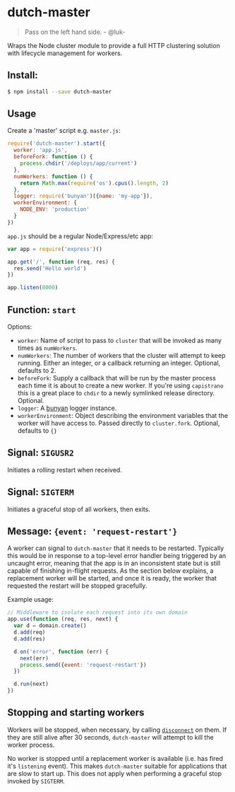 # dutch-master

> Pass on the left hand side. - @luk-

Wraps the Node cluster module to provide a full HTTP clustering solution with
lifecycle management for workers.

## Install:
```bash
$ npm install --save dutch-master
```

## Usage

Create a 'master' script e.g. `master.js`:

```js
require('dutch-master').start({
  worker: 'app.js',
  beforeFork: function () {
    process.chdir('/deploys/app/current')
  },
  numWorkers: function () {
    return Math.max(require('os').cpus().length, 2)
  },
  logger: require('bunyan')({name: 'my-app'}),
  workerEnvironment: {
    NODE_ENV: 'production'
  }
})
```

`app.js` should be a regular Node/Express/etc app:

```js
var app = require('express')()

app.get('/', function (req, res) {
  res.send('Hello world')
})

app.listen(8000)
```

## Function: `start`

Options:

* `worker`: Name of script to pass to `cluster` that will be invoked as many times
as `numWorkers`.
* `numWorkers`: The number of workers that the cluster will attempt to keep running.
Either an integer, or a callback returning an integer. Optional, defaults to 2.
* `beforeFork`: Supply a callback that will be run by the master process each time
it is about to create a new worker. If you're using `capistrano` this is a great
place to `chdir` to a newly symlinked release directory. Optional.
* `logger`: A [bunyan](https://github.com/trentm/node-bunyan) logger instance.
* `workerEnvironment`: Object describing the environment variables that the worker
will have access to. Passed directly to `cluster.fork`. Optional, defaults to `{}`

## Signal: `SIGUSR2`

Initiates a rolling restart when received.

## Signal: `SIGTERM`

Initiates a graceful stop of all workers, then exits.

## Message: `{event: 'request-restart'}`

A worker can signal to `dutch-master` that it needs to be restarted. Typically
this would be in response to a top-level error handler being triggered by an
uncaught error, meaning that the app is in an inconsistent state but is still
capable of finishing in-flight requests. As the section below explains, a
replacement worker will be started, and once it is ready, the worker that
requested the restart will be stopped gracefully.

Example usage:

```js
// Middleware to isolate each request into its own domain
app.use(function (req, res, next) {
  var d = domain.create()
  d.add(req)
  d.add(res)

  d.on('error', function (err) {
    next(err)
    process.send({event: 'request-restart'})
  })

  d.run(next)
})
```

## Stopping and starting workers

Workers will be stopped, when necessary, by calling
 [`disconnect`](http://nodejs.org/api/cluster.html#cluster_worker_disconnect) on
them. If they are still alive after 30 seconds, `dutch-master` will attempt to
kill the worker process.

No worker is stopped until a replacement worker is available (i.e. has fired
it's `listening` event). This makes `dutch-master` suitable for applications that
are slow to start up. This does not apply when performing a graceful stop invoked
by `SIGTERM`.
